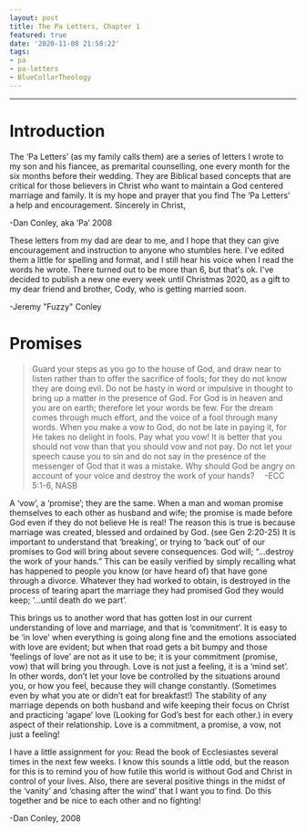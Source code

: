 ```yaml
---
layout: post
title: The Pa Letters, Chapter 1
featured: true
date: '2020-11-08 21:58:22'
tags:
- pa
- pa-letters
- BlueCollarTheology
---
```


* * *

# Introduction 

The ‘Pa Letters’ (as my family calls them) are a series of letters I wrote to my son and his fiancee, as premarital counselling, one every month for the six months before their wedding. They are Biblical based concepts that are critical for those believers in Christ who want to maintain a God centered marriage and family. It is my hope and prayer that you find The ‘Pa Letters’ a help and encouragement. Sincerely in Christ,

-Dan Conley, aka ‘Pa’ 2008

These letters from my dad are dear to me, and I hope that they can give encouragement and instruction to anyone who stumbles here. I've edited them a little for spelling and format, and I still hear his voice when I read the words he wrote. There turned out to be more than 6, but that's ok. I've decided to publish a new one every week until Christmas 2020, as a gift to my dear friend and brother, Cody, who is getting married soon.

-Jeremy "Fuzzy" Conley

# Promises

> Guard your steps as you go to the house of God, and draw near to listen rather than to offer the sacrifice of fools; for they do not know they are doing evil. Do not be hasty in word or impulsive in thought to bring up a matter in the presence of God. For God is in heaven and you are on earth; therefore let your words be few. For the dream comes through much effort, and the voice of a fool through many words. When you make a vow to God, do not be late in paying it, for He takes no delight in fools. Pay what you vow! It is better that you should not vow than that you should vow and not pay. Do not let your speech cause you to sin and do not say in the presence of the messenger of God that it was a mistake. Why should God be angry on account of your voice and destroy the work of your hands?  -ECC 5:1-6, NASB

A ‘vow’, a ‘promise’; they are the same. When a man and woman promise themselves to each other as husband and wife; the promise is made before God even if they do not believe He is real! The reason this is true is because marriage was created, blessed and ordained by God. (see Gen 2:20-25) It is important to understand that ‘breaking’, or trying to ‘back out’ of our promises to God will bring about severe consequences. God will; “…destroy the work of your hands.” This can be easily verified by simply recalling what has happened to people you know (or have heard of) that have gone through a divorce. Whatever they had worked to obtain, is destroyed in the process of tearing apart the marriage they had promised God they would keep; ‘…until death do we part’.

This brings us to another word that has gotten lost in our current understanding of love and marriage, and that is ‘commitment’. It is easy to be ‘in love’ when everything is going along fine and the emotions associated with love are evident; but when that road gets a bit bumpy and those ‘feelings of love’ are not as it use to be; it is your commitment (promise, vow) that will bring you through. Love is not just a feeling, it is a ‘mind set’. In other words, don’t let your love be controlled by the situations around you, or how you feel, because they will change constantly. (Sometimes even by what you ate or didn’t eat for breakfast!) The stability of any marriage depends on both husband and wife keeping their focus on Christ and practicing ‘agape’ love (Looking for God’s best for each other.) in every aspect of their relationship. Love is a commitment, a promise, a vow, not just a feeling!

I have a little assignment for you: Read the book of Ecclesiastes several times in the next few weeks. I know this sounds a little odd, but the reason for this is to remind you of how futile this world is without God and Christ in control of your lives. Also, there are several positive things in the midst of the ‘vanity’ and ‘chasing after the wind’ that I want you to find. Do this together and be nice to each other and no fighting!

-Dan Conley, 2008

